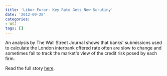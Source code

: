 ```yaml
---
title: 'Libor Furor: Key Rate Gets New Scrutiny'
date: '2012-09-28'
categories:
- WSJ
tags: []
---
```

An analysis by The Wall Street Journal shows that banks' submissions used to calculate the London interbank offered rate often are slow to change and sometimes fail to track the market's view of the credit risk posed by each firm.

Read the full story [here](http://wsj.com/article/SB10000872396390444549204578022623715861276.html).